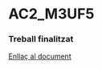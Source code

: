 # AC2_M3UF5
### Treball finalitzat

[Enllaç al document](https://docs.google.com/document/d/1Sgrc8eSp6NImklPkhxp0yCL6I7O3ebQFuPNBKnL1SmU/edit?usp=sharing)

